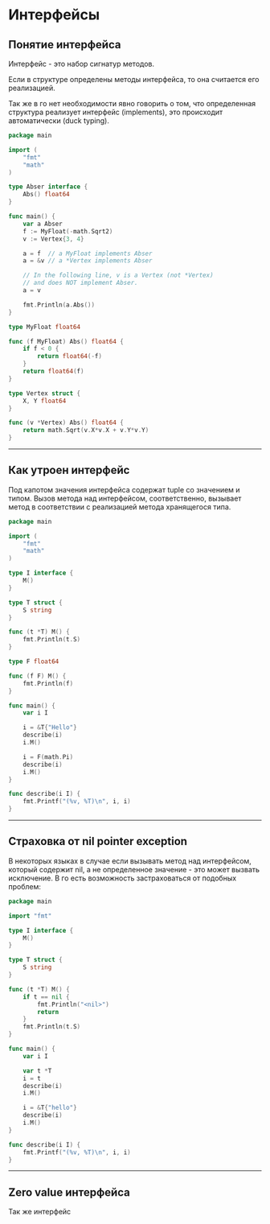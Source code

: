 # Интерфейсы

## Понятие интерфейса
Интерфейс - это набор сигнатур методов. 

Если в структуре определены методы интерфейса, то она считается его реализацией.

Так же в го нет необходимости явно говорить о том, что определенная структура реализует интерфейс (implements), это происходит автоматически (duck typing).

```go
package main

import (
	"fmt"
	"math"
)

type Abser interface {
	Abs() float64
}

func main() {
	var a Abser
	f := MyFloat(-math.Sqrt2)
	v := Vertex{3, 4}

	a = f  // a MyFloat implements Abser
	a = &v // a *Vertex implements Abser

	// In the following line, v is a Vertex (not *Vertex)
	// and does NOT implement Abser.
	a = v

	fmt.Println(a.Abs())
}

type MyFloat float64

func (f MyFloat) Abs() float64 {
	if f < 0 {
		return float64(-f)
	}
	return float64(f)
}

type Vertex struct {
	X, Y float64
}

func (v *Vertex) Abs() float64 {
	return math.Sqrt(v.X*v.X + v.Y*v.Y)
}

```

---

## Как утроен интерфейс

Под капотом значения интерфейса содержат tuple со значением и типом. Вызов метода над интерфейсом, соответственно, вызывает метод в соответствии с реализацией метода хранящегося типа.

```go
package main

import (
	"fmt"
	"math"
)

type I interface {
	M()
}

type T struct {
	S string
}

func (t *T) M() {
	fmt.Println(t.S)
}

type F float64

func (f F) M() {
	fmt.Println(f)
}

func main() {
	var i I

	i = &T{"Hello"}
	describe(i)
	i.M()

	i = F(math.Pi)
	describe(i)
	i.M()
}

func describe(i I) {
	fmt.Printf("(%v, %T)\n", i, i)
}

```

---

## Страховка от nil pointer exception

В некоторых языках в случае если вызывать метод над интерфейсом, который содержит nil, а не определенное значение - это может вызвать исключение. В го есть возможность застраховаться от подобных проблем:

```go
package main

import "fmt"

type I interface {
	M()
}

type T struct {
	S string
}

func (t *T) M() {
	if t == nil {
		fmt.Println("<nil>")
		return
	}
	fmt.Println(t.S)
}

func main() {
	var i I

	var t *T
	i = t
	describe(i)
	i.M()

	i = &T{"hello"}
	describe(i)
	i.M()
}

func describe(i I) {
	fmt.Printf("(%v, %T)\n", i, i)
}

```

---

## Zero value интерфейса

Так же интерфейс 